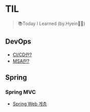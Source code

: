 # TIL
> 📚Today I Learned (by.Hyein👩‍💻)

## DevOps
  - [CI/CD란?](./DevOps/CICD.md)
  - [MSA란?](./DevOps/MSA.md)

## Spring
### Spring MVC
- [Spring Web 계층](./Spring/SpringMVC/Spring%20Web%20계층.md)